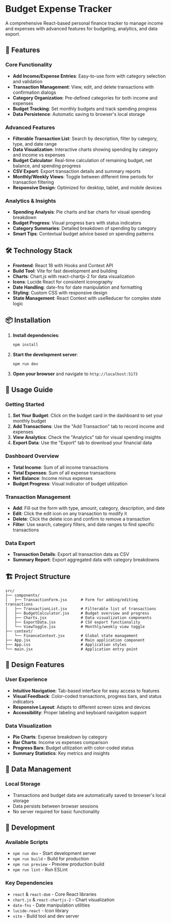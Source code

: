 # Budget Expense Tracker

A comprehensive React-based personal finance tracker to manage income and expenses with advanced features for budgeting, analytics, and data export.

## 🚀 Features

### Core Functionality
- **Add Income/Expense Entries**: Easy-to-use form with category selection and validation
- **Transaction Management**: View, edit, and delete transactions with confirmation dialogs
- **Category Organization**: Pre-defined categories for both income and expenses
- **Budget Tracking**: Set monthly budgets and track spending progress
- **Data Persistence**: Automatic saving to browser's local storage

### Advanced Features
- **Filterable Transaction List**: Search by description, filter by category, type, and date range
- **Data Visualization**: Interactive charts showing spending by category and income vs expenses
- **Budget Calculator**: Real-time calculation of remaining budget, net balance, and spending progress
- **CSV Export**: Export transaction details and summary reports
- **Monthly/Weekly Views**: Toggle between different time periods for transaction filtering
- **Responsive Design**: Optimized for desktop, tablet, and mobile devices

### Analytics & Insights
- **Spending Analysis**: Pie charts and bar charts for visual spending breakdown
- **Budget Progress**: Visual progress bars with status indicators
- **Category Summaries**: Detailed breakdown of spending by category
- **Smart Tips**: Contextual budget advice based on spending patterns

## 🛠️ Technology Stack

- **Frontend**: React 18 with Hooks and Context API
- **Build Tool**: Vite for fast development and building
- **Charts**: Chart.js with react-chartjs-2 for data visualization
- **Icons**: Lucide React for consistent iconography
- **Date Handling**: date-fns for date manipulation and formatting
- **Styling**: Custom CSS with responsive design
- **State Management**: React Context with useReducer for complex state logic

## 📦 Installation

1. **Install dependencies**:
   ```bash
   npm install
   ```

2. **Start the development server**:
   ```bash
   npm run dev
   ```

3. **Open your browser** and navigate to `http://localhost:5173`

## 🎯 Usage Guide

### Getting Started
1. **Set Your Budget**: Click on the budget card in the dashboard to set your monthly budget
2. **Add Transactions**: Use the "Add Transaction" tab to record income and expenses
3. **View Analytics**: Check the "Analytics" tab for visual spending insights
4. **Export Data**: Use the "Export" tab to download your financial data

### Dashboard Overview
- **Total Income**: Sum of all income transactions
- **Total Expenses**: Sum of all expense transactions
- **Net Balance**: Income minus expenses
- **Budget Progress**: Visual indicator of budget utilization

### Transaction Management
- **Add**: Fill out the form with type, amount, category, description, and date
- **Edit**: Click the edit icon on any transaction to modify it
- **Delete**: Click the delete icon and confirm to remove a transaction
- **Filter**: Use search, category filters, and date ranges to find specific transactions

### Data Export
- **Transaction Details**: Export all transaction data as CSV
- **Summary Report**: Export aggregated data with category breakdowns

## 🏗️ Project Structure

```
src/
├── components/
│   ├── TransactionForm.jsx      # Form for adding/editing transactions
│   ├── TransactionList.jsx      # Filterable list of transactions
│   ├── BudgetCalculator.jsx     # Budget overview and progress
│   ├── Charts.jsx               # Data visualization components
│   ├── ExportData.jsx           # CSV export functionality
│   └── ViewToggle.jsx           # Monthly/weekly view toggle
├── context/
│   └── FinanceContext.jsx       # Global state management
├── App.jsx                      # Main application component
├── App.css                      # Application styles
└── main.jsx                     # Application entry point
```

## 🎨 Design Features

### User Experience
- **Intuitive Navigation**: Tab-based interface for easy access to features
- **Visual Feedback**: Color-coded transactions, progress bars, and status indicators
- **Responsive Layout**: Adapts to different screen sizes and devices
- **Accessibility**: Proper labeling and keyboard navigation support

### Data Visualization
- **Pie Charts**: Expense breakdown by category
- **Bar Charts**: Income vs expenses comparison
- **Progress Bars**: Budget utilization with color-coded status
- **Summary Statistics**: Key metrics and insights

## 💾 Data Management

### Local Storage
- Transactions and budget data are automatically saved to browser's local storage
- Data persists between browser sessions
- No server required for basic functionality

## 🔧 Development

### Available Scripts
- `npm run dev` - Start development server
- `npm run build` - Build for production
- `npm run preview` - Preview production build
- `npm run lint` - Run ESLint

### Key Dependencies
- `react` & `react-dom` - Core React libraries
- `chart.js` & `react-chartjs-2` - Chart visualization
- `date-fns` - Date manipulation utilities
- `lucide-react` - Icon library
- `vite` - Build tool and dev server
